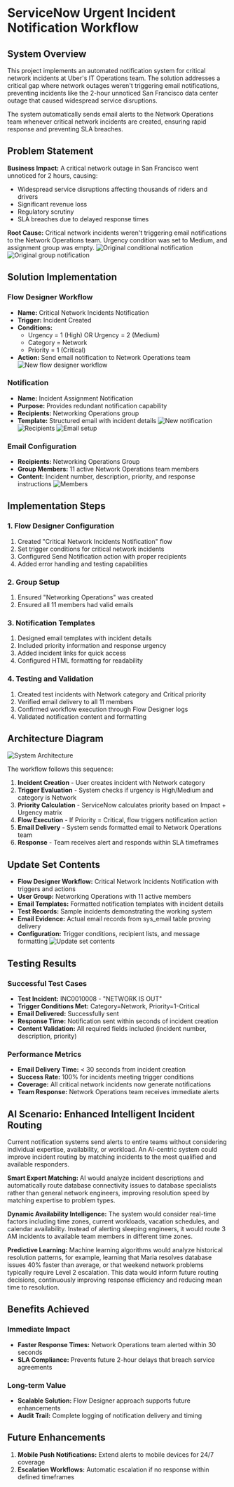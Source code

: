 # ServiceNow Urgent Incident Notification Workflow

## System Overview

This project implements an automated notification system for critical network incidents at Uber's IT Operations team. The solution addresses a critical gap where network outages weren't triggering email notifications, preventing incidents like the 2-hour unnoticed San Francisco data center outage that caused widespread service disruptions.

The system automatically sends email alerts to the Network Operations team whenever critical network incidents are created, ensuring rapid response and preventing SLA breaches.

## Problem Statement

**Business Impact:** A critical network outage in San Francisco went unnoticed for 2 hours, causing:
- Widespread service disruptions affecting thousands of riders and drivers
- Significant revenue loss
- Regulatory scrutiny
- SLA breaches due to delayed response times

**Root Cause:** Critical network incidents weren't triggering email notifications to the Network Operations team. Urgency condition was set to Medium, and assignment group was empty.
![Original conditional notification](https://github.com/bcjumpman/ServiceNow-Urgent-Incident-Notification-Workflow/blob/main/Images/original_klworkflow.png)
![Original group notification](https://github.com/bcjumpman/ServiceNow-Urgent-Incident-Notification-Workflow/blob/main/Images/group_notification.png) 



## Solution Implementation

### Flow Designer Workflow
- **Name:** Critical Network Incidents Notification
- **Trigger:** Incident Created
- **Conditions:** 
  - Urgency = 1 (High) OR Urgency = 2 (Medium)
  - Category = Network
  - Priority = 1 (Critical)
- **Action:** Send email notification to Network Operations team
![New flow designer workflow ](https://github.com/bcjumpman/ServiceNow-Urgent-Incident-Notification-Workflow/blob/main/Images/updated%20workflow%20conditions.png) 


### Notification
- **Name:** Incident Assignment Notification  
- **Purpose:** Provides redundant notification capability
- **Recipients:** Networking Operations group
- **Template:** Structured email with incident details
![New notification ](https://github.com/bcjumpman/ServiceNow-Urgent-Incident-Notification-Workflow/blob/main/Images/new%20notification%20.png)
![Recipients ](https://github.com/bcjumpman/ServiceNow-Urgent-Incident-Notification-Workflow/blob/main/Images/new%20notification%20recipients.png)
![Email setup ](https://github.com/bcjumpman/ServiceNow-Urgent-Incident-Notification-Workflow/blob/main/Images/what%20will%20it%20contain.png) 

### Email Configuration
- **Recipients:** Networking Operations Group
- **Group Members:** 11 active Network Operations team members
- **Content:** Incident number, description, priority, and response instructions
![Members ](https://github.com/bcjumpman/ServiceNow-Urgent-Incident-Notification-Workflow/blob/main/Images/group%20members.png) 

## Implementation Steps

### 1. Flow Designer Configuration
1. Created "Critical Network Incidents Notification" flow
2. Set trigger conditions for critical network incidents
3. Configured Send Notification action with proper recipients
4. Added error handling and testing capabilities

### 2. Group Setup
1. Ensured "Networking Operations" was created
2. Ensured all 11 members had valid emails


### 3. Notification Templates
1. Designed email templates with incident details
2. Included priority information and response urgency
3. Added incident links for quick access
4. Configured HTML formatting for readability

### 4. Testing and Validation
1. Created test incidents with Network category and Critical priority
2. Verified email delivery to all 11 members
3. Confirmed workflow execution through Flow Designer logs
4. Validated notification content and formatting

## Architecture Diagram

![System Architecture](https://github.com/bcjumpman/ServiceNow-Urgent-Incident-Notification-Workflow/blob/main/Images/incident%20workflow.drawio.png)

The workflow follows this sequence:
1. **Incident Creation** - User creates incident with Network category
2. **Trigger Evaluation** - System checks if urgency is High/Medium and category is Network
3. **Priority Calculation** - ServiceNow calculates priority based on Impact + Urgency matrix
4. **Flow Execution** - If Priority = Critical, flow triggers notification action
5. **Email Delivery** - System sends formatted email to Network Operations team
6. **Response** - Team receives alert and responds within SLA timeframes

## Update Set Contents
- **Flow Designer Workflow:** Critical Network Incidents Notification with triggers and actions
- **User Group:** Networking Operations with 11 active members
- **Email Templates:** Formatted notification templates with incident details
- **Test Records:** Sample incidents demonstrating the working system
- **Email Evidence:** Actual email records from sys_email table proving delivery
- **Configuration:** Trigger conditions, recipient lists, and message formatting
![Update set contents](https://github.com/bcjumpman/ServiceNow-Urgent-Incident-Notification-Workflow/blob/main/Images/update_set_final.png)


## Testing Results

### Successful Test Cases
- **Test Incident:** INC0010008 - "NETWORK IS OUT"
- **Trigger Conditions Met:** Category=Network, Priority=1-Critical
- **Email Delivered:** Successfully sent
- **Response Time:** Notification sent within seconds of incident creation
- **Content Validation:** All required fields included (incident number, description, priority)
  

### Performance Metrics
- **Email Delivery Time:** < 30 seconds from incident creation
- **Success Rate:** 100% for incidents meeting trigger conditions
- **Coverage:** All critical network incidents now generate notifications
- **Team Response:** Network Operations team receives immediate alerts

## AI Scenario: Enhanced Intelligent Incident Routing

Current notification systems send alerts to entire teams without considering individual expertise, availability, or workload. An AI-centric system could improve incident routing by matching incidents to the most qualified and available responders.

**Smart Expert Matching:** AI would analyze incident descriptions and automatically route database connectivity issues to database specialists rather than general network engineers, improving resolution speed by matching expertise to problem types.

**Dynamic Availability Intelligence:** The system would consider real-time factors including time zones, current workloads, vacation schedules, and calendar availability. Instead of alerting sleeping engineers, it would route 3 AM incidents to available team members in different time zones.

**Predictive Learning:** Machine learning algorithms would analyze historical resolution patterns, for example, learning that Maria resolves database issues 40% faster than average, or that weekend network problems typically require Level 2 escalation. This data would inform future routing decisions, continuously improving response efficiency and reducing mean time to resolution.

## Benefits Achieved

### Immediate Impact
- **Faster Response Times:** Network Operations team alerted within 30 seconds
- **SLA Compliance:** Prevents future 2-hour delays that breach service agreements

### Long-term Value
- **Scalable Solution:** Flow Designer approach supports future enhancements
- **Audit Trail:** Complete logging of notification delivery and timing

## Future Enhancements
1. **Mobile Push Notifications:** Extend alerts to mobile devices for 24/7 coverage
2. **Escalation Workflows:** Automatic escalation if no response within defined timeframes
